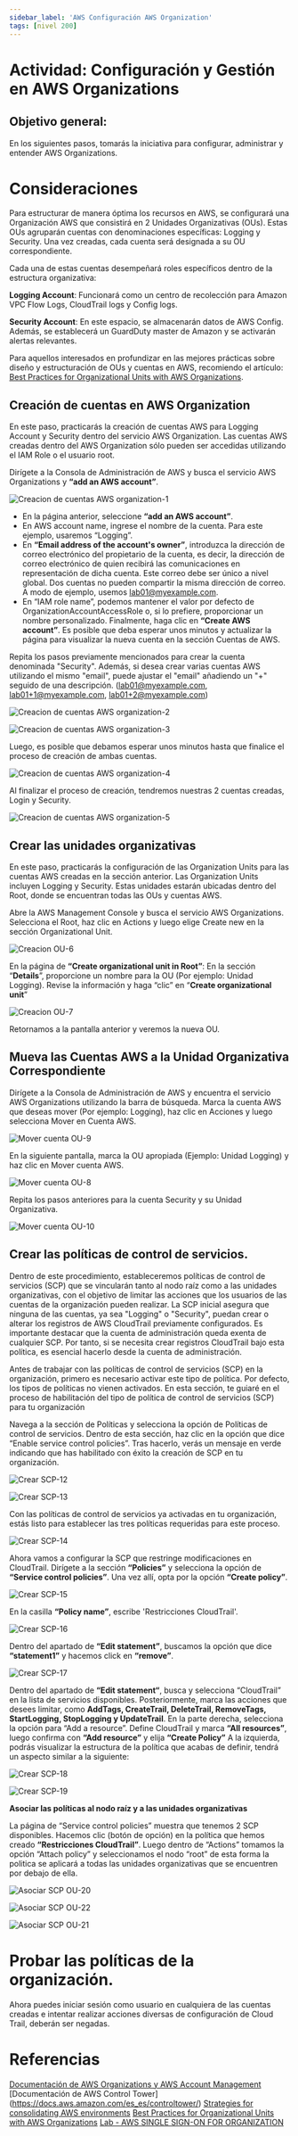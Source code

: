 ```yaml
---
sidebar_label: 'AWS Configuración AWS Organization'
tags: [nivel 200]
---
```


# Actividad: Configuración y Gestión en AWS Organizations

## Objetivo general:
En los siguientes pasos, tomarás la iniciativa para configurar, administrar y entender AWS Organizations.

# Consideraciones
Para estructurar de manera óptima los recursos en AWS, se configurará una Organización AWS que consistirá en 2 Unidades Organizativas (OUs). Estas OUs agruparán cuentas con denominaciones específicas: Logging y Security. Una vez creadas, cada cuenta será designada a su OU correspondiente.

Cada una de estas cuentas desempeñará roles específicos dentro de la estructura organizativa:

**Logging Account**: Funcionará como un centro de recolección para Amazon VPC Flow Logs, CloudTrail logs y Config logs.

**Security Account**: En este espacio, se almacenarán datos de AWS Config. Además, se establecerá un GuardDuty master de Amazon y se activarán alertas relevantes.

Para aquellos interesados en profundizar en las mejores prácticas sobre diseño y estructuración de OUs y cuentas en AWS, recomiendo el artículo: [Best Practices for Organizational Units with AWS Organizations](https://aws.amazon.com/es/blogs/mt/best-practices-for-organizational-units-with-aws-organizations/).

## Creación de cuentas en AWS Organization 
En este paso, practicarás la creación de cuentas AWS para Logging Account y Security dentro del servicio AWS Organization. Las cuentas AWS creadas dentro del AWS Organization sólo pueden ser accedidas utilizando el IAM Role o el usuario root.

Dirígete a la Consola de Administración de AWS y busca el servicio AWS Organizations y **“add an AWS account”**.

![Creacion de cuentas AWS organization-1](./img/imagen1.png)

- En la página anterior, seleccione **“add an AWS account”**.
- En AWS account name, ingrese el nombre de la cuenta. Para este ejemplo, usaremos “Logging”.
- En **“Email address of the account's owner”**, introduzca la dirección de correo electrónico del propietario de la cuenta, es decir, la dirección de correo electrónico de quien recibirá las comunicaciones en representación de dicha cuenta. Este correo debe ser único a nivel global. Dos cuentas no pueden compartir la misma dirección de correo. A modo de ejemplo, usemos lab01@myexample.com.
- En “IAM role name”, podemos mantener el valor por defecto de OrganizationAccountAccessRole o, si lo prefiere, proporcionar un nombre personalizado.
Finalmente, haga clic en **“Create AWS account”**. Es posible que deba esperar unos minutos y actualizar la página para visualizar la nueva cuenta en la sección Cuentas de AWS.

Repita los pasos previamente mencionados para crear la cuenta denominada "Security". Además, si desea crear varias cuentas AWS utilizando el mismo "email", puede ajustar el "email" añadiendo un "+" seguido de una descripción. (lab01@myexample.com, lab01+1@myexample.com, lab01+2@myexample.com)

![Creacion de cuentas AWS organization-2](./img/imagen2.png)

![Creacion de cuentas AWS organization-3](./img/imagen3.png)

Luego, es posible que debamos esperar unos minutos hasta que finalice el proceso de creación de ambas cuentas.

![Creacion de cuentas AWS organization-4](./img/imagen4.png)

Al finalizar el proceso de creación, tendremos nuestras 2 cuentas creadas, Login y Security.

![Creacion de cuentas AWS organization-5](./img/imagen5.png)

## Crear las unidades organizativas
En este paso, practicarás la configuración de las Organization Units para las cuentas AWS creadas en la sección anterior. Las Organization Units incluyen Logging y Security. Estas unidades estarán ubicadas dentro del Root, donde se encuentran todas las OUs y cuentas AWS.

Abre la AWS Management Console y busca el servicio AWS Organizations.
Selecciona el Root, haz clic en Actions y luego elige Create new en la sección Organizational Unit.

![Creacion OU-6](./img/imagen6.png)

En la página de **“Create organizational unit in Root”**:
En la sección “**Details**”, proporcione un nombre para la OU (Por ejemplo: Unidad Logging).
Revise la información y haga “clic” en “**Create organizational unit**”

![Creacion OU-7](./img/imagen7.png)

Retornamos a la pantalla anterior y veremos la nueva OU.

## Mueva las Cuentas AWS a la Unidad Organizativa Correspondiente

Dirígete a la Consola de Administración de AWS y encuentra el servicio AWS Organizations utilizando la barra de búsqueda.
Marca la cuenta AWS que deseas mover (Por ejemplo: Logging), haz clic en Acciones y luego selecciona Mover en Cuenta AWS.

![Mover cuenta OU-9](./img/imagen9.png)

En la siguiente pantalla, marca la OU apropiada (Ejemplo: Unidad Logging) y haz clic en Mover cuenta AWS.

![Mover cuenta OU-8](./img/imagen8.png)

Repita los pasos anteriores para la cuenta Security y su Unidad Organizativa.

![Mover cuenta OU-10](./img/imagen10.png)

## Crear las políticas de control de servicios.

Dentro de este procedimiento, estableceremos políticas de control de servicios (SCP) que se vincularán tanto al nodo raíz como a las unidades organizativas, con el objetivo de limitar las acciones que los usuarios de las cuentas de la organización pueden realizar. La SCP inicial asegura que ninguna de las cuentas, ya sea "Logging" o "Security", puedan crear o alterar los registros de AWS CloudTrail previamente configurados. Es importante destacar que la cuenta de administración queda exenta de cualquier SCP. Por tanto, si se necesita crear registros CloudTrail bajo esta política, es esencial hacerlo desde la cuenta de administración.

Antes de trabajar con las políticas de control de servicios (SCP) en la organización, primero es necesario activar este tipo de política. Por defecto, los tipos de políticas no vienen activados. En esta sección, te guiaré en el proceso de habilitación del tipo de política de control de servicios (SCP) para tu organización

Navega a la sección de Políticas y selecciona la opción de Políticas de control de servicios.
Dentro de esta sección, haz clic en la opción que dice “Enable service control policies”. Tras hacerlo, verás un mensaje en verde indicando que has habilitado con éxito la creación de SCP en tu organización.

![Crear SCP-12](./img/imagen12.png)

![Crear SCP-13](./img/imagen13.png)

Con las políticas de control de servicios ya activadas en tu organización, estás listo para establecer las tres políticas requeridas para este proceso.

![Crear SCP-14](./img/imagen14.png)

Ahora vamos a configurar la SCP que restringe modificaciones en CloudTrail.
Dirígete a la sección **“Policies”** y selecciona la opción de **“Service control policies”**.
Una vez allí, opta por la opción **“Create policy”**.

![Crear SCP-15](./img/imagen15.png)

En la casilla **“Policy name”**, escribe 'Restricciones CloudTrail'.

![Crear SCP-16](./img/imagen16.png)

Dentro del apartado de **“Edit statement”**, buscamos la opción que dice **“statement1”** y hacemos click en **“remove”**.

![Crear SCP-17](./img/imagen17.png)

Dentro del apartado de **“Edit statement“**, busca y selecciona “CloudTrail” en la lista de servicios disponibles. Posteriormente, marca las acciones que desees limitar, como **AddTags, CreateTrail, DeleteTrail, RemoveTags, StartLogging, StopLogging y UpdateTrail**. En la parte derecha, selecciona la opción para “Add a resource”. Define CloudTrail y marca **“All resources”**, luego confirma con **“Add resource”** y elija **“Create Policy”**
A la izquierda, podrás visualizar la estructura de la política que acabas de definir, tendrá un aspecto similar a la siguiente:

![Crear SCP-18](./img/imagen18.png)

![Crear SCP-19](./img/imagen19.png)

**Asociar las políticas al nodo raíz y a las unidades organizativas**

La página de “Service control policies” muestra que tenemos 2 SCP disponibles. Hacemos clic (botón de opción) en la política que hemos creado **“Restricciones CloudTrail”**. Luego dentro de “Actions” tomamos la opción “Attach policy” y seleccionamos el nodo “root” de esta forma la politica se aplicará a todas las unidades organizativas que se encuentren por debajo de ella.

![Asociar SCP OU-20](./img/imagen20.png)

![Asociar SCP OU-22](./img/imagen22.png)

![Asociar SCP OU-21](./img/imagen21.png)

# Probar las políticas de la organización.

Ahora puedes iniciar sesión como usuario en cualquiera de las cuentas creadas e intentar realizar acciones diversas de configuración de Cloud Trail, deberán ser negadas.

# Referencias
[Documentación de AWS Organizations y AWS Account Management](https://docs.aws.amazon.com/es_es/organizations/)
[Documentación de AWS Control Tower] (https://docs.aws.amazon.com/es_es/controltower/)
[Strategies for consolidating AWS environments](https://aws.amazon.com/es/blogs/mt/strategies-for-consolidating-aws-environments/?nc1=h_ls)
[Best Practices for Organizational Units with AWS Organizations](https://aws.amazon.com/es/blogs/mt/best-practices-for-organizational-units-with-aws-organizations/)
[Lab - AWS SINGLE SIGN-ON FOR ORGANIZATION](https://000012.awsstudygroup.com/)
